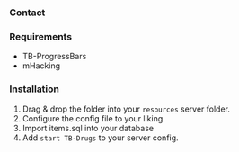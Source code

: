 ### Contact

### Requirements
- TB-ProgressBars
- mHacking

### Installation
1) Drag & drop the folder into your `resources` server folder.
2) Configure the config file to your liking.
3) Import items.sql into your database
4) Add `start TB-Drugs` to your server config.
